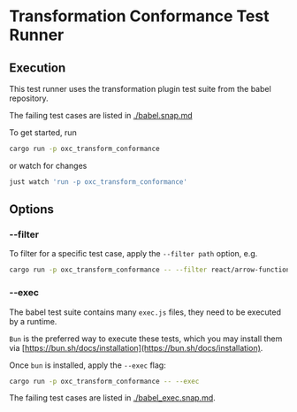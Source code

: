# Transformation Conformance Test Runner

## Execution

This test runner uses the transformation plugin test suite from the babel repository.

The failing test cases are listed in [./babel.snap.md](./babel.snap.md)

To get started, run

```bash
cargo run -p oxc_transform_conformance
```

or watch for changes

```bash
just watch 'run -p oxc_transform_conformance'
```

## Options

### --filter

To filter for a specific test case, apply the `--filter path` option, e.g.

```bash
cargo run -p oxc_transform_conformance -- --filter react/arrow-functions
```

### --exec

The babel test suite contains many `exec.js` files, they need to be executed by a runtime.

`Bun` is the preferred way to execute these tests, which you may install them via [https://bun.sh/docs/installation](https://bun.sh/docs/installation).

Once `bun` is installed, apply the `--exec` flag:

```bash
cargo run -p oxc_transform_conformance -- --exec
```

The failing test cases are listed in [./babel_exec.snap.md](./babel_exec.snap.md).
